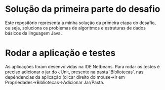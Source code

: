 # Solução da primeira parte do desafio

Este repositório representa a minha solução da primeira etapa do desafio, ou seja, soluciona os problemas de algoritmos e estruturas de dados básicos da
linguagem Java.

# Rodar a aplicação e testes

As aplicações foram desenvolvidas na IDE Netbeans. 
Para rodar os testes é preciso adicionar o jar do JUnit, presente na pasta 'Bibliotecas', nas depêndencias da aplicação (clicar direito do mouse→ir em 
Propriedades→Bibliotecas→Adicionar Jar/Pasta.

